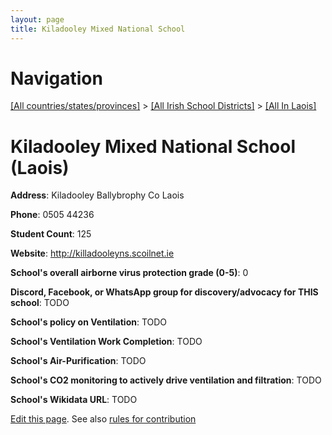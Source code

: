 ```yaml
---
layout: page
title: Kiladooley Mixed National School
---
```

# Navigation

[[All countries/states/provinces]](../../..) > [[All Irish School Districts]](../..) > [[All In Laois]](..)

# Kiladooley Mixed National School (Laois)

**Address**: Kiladooley Ballybrophy Co Laois

**Phone**: 0505 44236

**Student Count**: 125

**Website**: <http://killadooleyns.scoilnet.ie>

**School's overall airborne virus protection grade (0-5)**: 0

**Discord, Facebook, or WhatsApp group for discovery/advocacy for THIS school**: TODO

**School's policy on Ventilation**: TODO

**School's Ventilation Work Completion**: TODO

**School's Air-Purification**: TODO

**School's CO2 monitoring to actively drive ventilation and filtration**: TODO

**School's Wikidata URL**: TODO


[Edit this page](https://github.com/ventilate-schools/Ireland/edit/main/./Laois/Kiladooley_Mixed_National_School.md). See also [rules for contribution](../../../contribution-rules/)